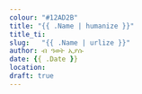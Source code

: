 ```yaml
---
colour: "#12AD2B"
title: "{{ .Name | humanize }}"
title_ti:
slug:	"{{ .Name | urlize }}"
author: ብ ዓወት ኢያሱ
date: {{ .Date }}
location:
draft: true
---
```


